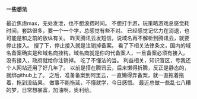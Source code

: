 #### 一些想法
最近焦虑max，无处发泄，也不想浪费时间。
不想打手游，玩策略游戏总感觉耗时间，套路很多，要一个一个学，总感觉有些不对。
已经感觉记忆力在消退，也可能是和之前的放纵有关。
昨天腾讯云发短信，说域名再不解析到腾讯云，就要停止接入。
搜了下，停止接入就是注销掉备案。
看了下相关法律条文，国内的域名备案确实是和域名商挂钩，域名商就是你的代备案人，一旦备案必须有接入，
没有接入，政府就给你注销掉。
吃了不懂法的当。
利益相关，知识盲区，亏我还个人网站还用了好几年了。
以前是搭在腾讯云，后来懒得折腾，反正是静态的，就绑github上了。
之后，准备备案到阿里云，一直懒得弄备案，就一直拖着拖着，拖到没结果。
做事不能拖延，不懂就学，今日感悟。
最近总做一些乱七八糟的梦，日常想暴富，加油啊，奥利给。